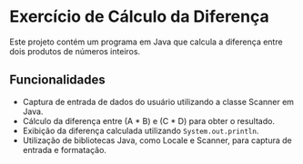 # Exercício de Cálculo da Diferença

Este projeto contém um programa em Java que calcula a diferença entre dois produtos de números inteiros.

## Funcionalidades

- Captura de entrada de dados do usuário utilizando a classe Scanner em Java.
- Cálculo da diferença entre (A * B) e (C * D) para obter o resultado.
- Exibição da diferença calculada utilizando `System.out.println`.
- Utilização de bibliotecas Java, como Locale e Scanner, para captura de entrada e formatação.
